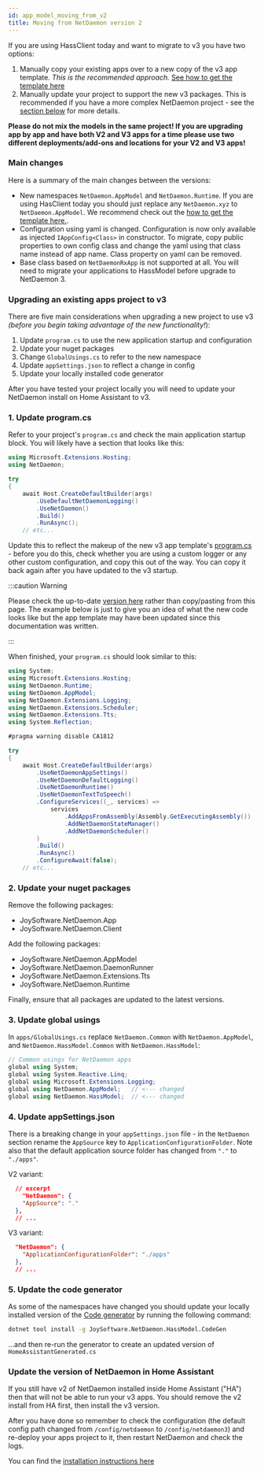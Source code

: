```yaml
---
id: app_model_moving_from_v2
title: Moving from NetDaemon version 2
---
```


If you are using HassClient today and want to migrate to v3 you have two options:

   1. Manually copy your existing apps over to a new copy of the v3 app template. *This is the recommended approach.* [See how to get the template here](../started/development.md#use-dotnet-cli-tool)
   2. Manually update your project to support the new v3 packages. This is recommended if you have a more complex NetDaemon project - see the [section below](#upgrading-an-existing-apps-project-to-v3) for more details.

**Please do not mix the models in the same project! If you are upgrading app by app and have both V2 and V3 apps for a time please use two different deployments/add-ons and locations for your V2 and V3 apps!**

### Main changes

Here is a summary of the main changes between the versions:

- New namespaces `NetDaemon.AppModel` and `NetDaemon.Runtime`. If you are using HasClient today you should just replace any `NetDaemon.xyz` to `NetDaemon.AppModel`. We recommend check out the [how to get the template here.](../started/development.md#use-dotnet-cli-tool).
- Configuration using yaml is changed. Configuration is now only available as injected `IAppConfig<Class>` in constructor. To migrate, copy public properties to own config class and change the yaml using that class name instead of app name. Class property on yaml can be removed.
- Base class based on `NetDaemonRxApp` is not supported at all. You will need to migrate your applications to HassModel before upgrade to NetDaemon 3.


### Upgrading an existing apps project to v3

There are five main considerations when upgrading a new project to use v3 _(before you begin taking advantage of the new functionality!_):

1. Update `program.cs` to use the new application startup and configuration
1. Update your nuget packages
1. Change `GlobalUsings.cs` to refer to the new namespace
1. Update `appSettings.json` to reflect a change in config
1. Update your locally installed code generator

After you have tested your project locally you will need to update your NetDaemon install on Home Assistant to v3.

### 1. Update program.cs
Refer to your project's `program.cs` and check the main application startup block. You will likely have a section that looks like this:

```csharp
using Microsoft.Extensions.Hosting;
using NetDaemon;

try
{
    await Host.CreateDefaultBuilder(args)
        .UseDefaultNetDaemonLogging()
        .UseNetDaemon()
        .Build()
        .RunAsync();
    // etc...
```

Update this to reflect the makeup of the new v3 app template's [program.cs](https://github.com/net-daemon/netdaemon-app-template/blob/v3/program.cs) - before you do this, check whether you are using a custom logger or any other custom configuration, and copy this out of the way. You can copy it back again after you have updated to the v3 startup.

:::caution Warning

Please check the up-to-date [version here](https://github.com/net-daemon/netdaemon-app-template/blob/v3/program.cs) rather than copy/pasting from this page. The example below is just to give you an idea of what the new code looks like but the app template may have been updated since this documentation was written.

:::

When finished, your `program.cs` should look similar to this:

```csharp
using System;
using Microsoft.Extensions.Hosting;
using NetDaemon.Runtime;
using NetDaemon.AppModel;
using NetDaemon.Extensions.Logging;
using NetDaemon.Extensions.Scheduler;
using NetDaemon.Extensions.Tts;
using System.Reflection;

#pragma warning disable CA1812

try
{
    await Host.CreateDefaultBuilder(args)
        .UseNetDaemonAppSettings()
        .UseNetDaemonDefaultLogging()
        .UseNetDaemonRuntime()
        .UseNetDaemonTextToSpeech()
        .ConfigureServices((_, services) =>
            services
                .AddAppsFromAssembly(Assembly.GetExecutingAssembly())
                .AddNetDaemonStateManager()
                .AddNetDaemonScheduler()
        )
        .Build()
        .RunAsync()
        .ConfigureAwait(false);
    // etc...
```

### 2. Update your nuget packages

Remove the following packages:
  * JoySoftware.NetDaemon.App
  * JoySoftware.NetDaemon.Client

Add the following packages:
  * JoySoftware.NetDaemon.AppModel
  * JoySoftware.NetDaemon.DaemonRunner
  * JoySoftware.NetDaemon.Extensions.Tts
  * JoySoftware.NetDaemon.Runtime

Finally, ensure that all packages are updated to the latest versions.

### 3. Update global usings

In `apps/GlobalUsings.cs` replace `NetDaemon.Common` with `NetDaemon.AppModel`, and `NetDaemon.HassModel.Common` with `NetDaemon.HassModel`:

```csharp
// Common usings for NetDaemon apps
global using System;
global using System.Reactive.Linq;
global using Microsoft.Extensions.Logging;
global using NetDaemon.AppModel;   // <--- changed
global using NetDaemon.HassModel;  // <--- changed
```

### 4. Update appSettings.json

There is a breaking change in your `appSettings.json` file - in the `NetDaemon` section rename the `AppSource` key to `ApplicationConfigurationFolder`. Note also that the default application source folder has changed from `"."` to `"./apps"`.

V2 variant:

```json
  // excerpt
    "NetDaemon": {
    "AppSource": "."
  },
  // ...
```

V3 variant:

```json
  "NetDaemon": {
    "ApplicationConfigurationFolder": "./apps"
  },
  // ...
```

### 5. Update the code generator

As some of the namespaces have changed you should update your locally installed version of the [Code generator](/v3/hass_model/hass_model_codegen.md) by running the following command:

```bash
dotnet tool install -g JoySoftware.NetDaemon.HassModel.CodeGen
```

...and then re-run the generator to create an updated version of `HomeAssistantGenerated.cs`



### Update the version of NetDaemon in Home Assistant

If you still have v2 of NetDaemon installed inside Home Assistant ("HA") then that will not be able to run your v3 apps. You should remove the v2 install from HA first, then install the v3 version.

After you have done so remember to check the configuration (the default config path changed from `/config/netdaemon` to `/config/netdaemon3`) and re-deploy your apps project to it, then restart NetDaemon and check the logs.

You can find the [installation instructions here](v3/started/installation.md)

